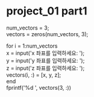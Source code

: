 # project_01 part1
num_vectors = 3;   
vectors = zeros(num_vectors, 3);   

for i = 1:num_vectors   
    x = input('x 좌표를 입력하세요: ');   
    y = input('y 좌표를 입력하세요: ');   
    z = input('z 좌표를 입력하세요: ');   
    vectors(i, :) = [x, y, z];   
end   
fprintf('%d ', vectors(3, :))   
